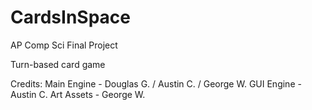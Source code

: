 CardsInSpace
============

AP Comp Sci Final Project

Turn-based card game

Credits:
Main Engine - Douglas G. / Austin C. / George W.
GUI Engine - Austin C.
Art Assets - George W.
